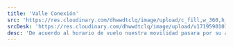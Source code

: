 ```yaml
---
title: 'Valle Conexión'
src: 'https://res.cloudinary.com/dhwwdtclq/image/upload/c_fill,w_360,h_203,ar_16:9/v1719527846/Rectangle_3_vhjca7.png'
srcDesk: 'https://res.cloudinary.com/dhwwdtclq/image/upload/v1719590101/valle_conexi%C3%B3n_Mesa_de_trabajo_1_zbhbgg.png'
desc: 'De acuerdo al horario de vuelo nuestra movilidad pasara por su alojamiento y le llevara con dirección al Aeropuerto para el vuelo hacia la ciudad del Cusco. A la salida del Aeropuerto de Cusco un agente nuestro lo esperara con un cartel para trasladarlo a su alojamiento.'
---
```



